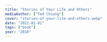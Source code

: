 ```yaml
---
title: "Stories of Your Life and Others"
mediaAuthor: ["Ted Chiang"]
cover: "stories-of-your-life-and-others.webp"
date: "2021-01-01"
tags: ["book"]
year: "2010"
---
```

